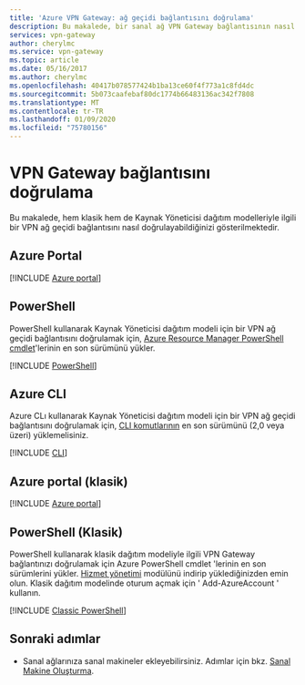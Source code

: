 ```yaml
---
title: 'Azure VPN Gateway: ağ geçidi bağlantısını doğrulama'
description: Bu makalede, bir sanal ağ VPN Gateway bağlantısının nasıl doğrulanyapılacağı gösterilir.
services: vpn-gateway
author: cherylmc
ms.service: vpn-gateway
ms.topic: article
ms.date: 05/16/2017
ms.author: cherylmc
ms.openlocfilehash: 40417b078577424b1ba13ce60f4f773a1c8fd4dc
ms.sourcegitcommit: 5b073caafebaf80dc1774b66483136ac342f7808
ms.translationtype: MT
ms.contentlocale: tr-TR
ms.lasthandoff: 01/09/2020
ms.locfileid: "75780156"
---
```

# <a name="verify-a-vpn-gateway-connection"></a>VPN Gateway bağlantısını doğrulama

Bu makalede, hem klasik hem de Kaynak Yöneticisi dağıtım modelleriyle ilgili bir VPN ağ geçidi bağlantısını nasıl doğrulayabildiğinizi gösterilmektedir.

## <a name="azure-portal"></a>Azure Portal

[!INCLUDE [Azure portal](../../includes/vpn-gateway-verify-connection-portal-rm-include.md)]

## <a name="powershell"></a>PowerShell

PowerShell kullanarak Kaynak Yöneticisi dağıtım modeli için bir VPN ağ geçidi bağlantısını doğrulamak için, [Azure Resource Manager PowerShell cmdlet](/powershell/azure/overview)'lerinin en son sürümünü yükler.

[!INCLUDE [PowerShell](../../includes/vpn-gateway-verify-connection-ps-rm-include.md)]

## <a name="azure-cli"></a>Azure CLI

Azure CLı kullanarak Kaynak Yöneticisi dağıtım modeli için bir VPN ağ geçidi bağlantısını doğrulamak için, [CLI komutlarının](https://docs.microsoft.com/cli/azure/install-azure-cli) en son sürümünü (2,0 veya üzeri) yüklemelisiniz.

[!INCLUDE [CLI](../../includes/vpn-gateway-verify-connection-cli-rm-include.md)]


## <a name="azure-portal-classic"></a>Azure portal (klasik)

[!INCLUDE [Azure portal](../../includes/vpn-gateway-verify-connection-azureportal-classic-include.md)]

## <a name="powershell-classic"></a>PowerShell (Klasik)

PowerShell kullanarak klasik dağıtım modeliyle ilgili VPN Gateway bağlantınızı doğrulamak için Azure PowerShell cmdlet 'lerinin en son sürümlerini yükler. [Hizmet yönetimi](https://docs.microsoft.com/powershell/azure/servicemanagement/install-azure-ps?view=azuresmps-4.0.0#azure-service-management-cmdlets) modülünü indirip yüklediğinizden emin olun. Klasik dağıtım modelinde oturum açmak için ' Add-AzureAccount ' kullanın.

[!INCLUDE [Classic PowerShell](../../includes/vpn-gateway-verify-connection-ps-classic-include.md)]

## <a name="next-steps"></a>Sonraki adımlar

* Sanal ağlarınıza sanal makineler ekleyebilirsiniz. Adımlar için bkz. [Sanal Makine Oluşturma](../virtual-machines/virtual-machines-windows-hero-tutorial.md?toc=%2fazure%2fvirtual-machines%2fwindows%2ftoc.json).
